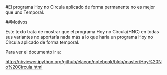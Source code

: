 #El programa Hoy no Circula aplicado de forma permanente no es mejor que uno Temporal.

##Motivos

Este texto trata de mostrar que el programa Hoy no Circula(HNC) en todas sus variantes no aportaría nada más a lo que haría un programa Hoy no Circula aplicado de forma temporal.


Para ver el documento ir a:

http://nbviewer.ipython.org/github/elaeon/notebook/blob/master/Hoy%20No%20Circula.html

